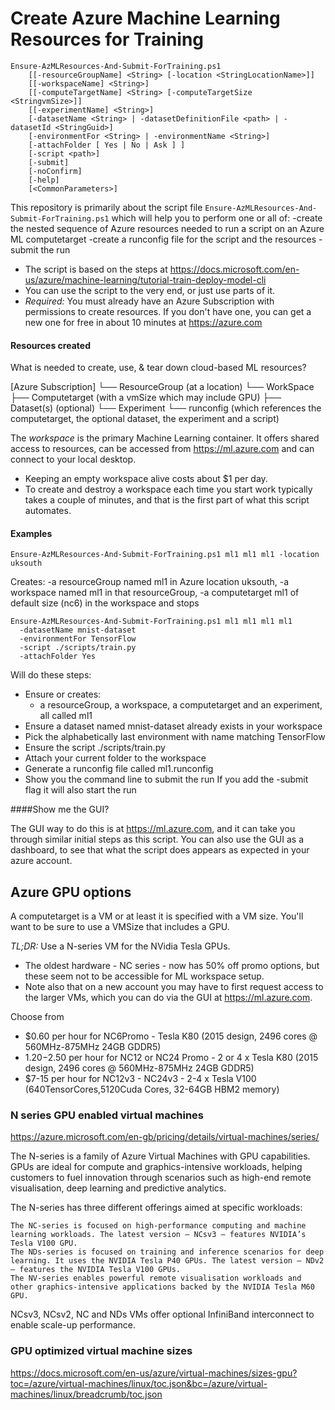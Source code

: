 # Create Azure Machine Learning Resources for Training

```
Ensure-AzMLResources-And-Submit-ForTraining.ps1 
    [[-resourceGroupName] <String> [-location <StringLocationName>]] 
    [[-workspaceName] <String>] 
    [[-computeTargetName] <String> [-computeTargetSize <StringvmSize>]] 
    [[-experimentName] <String>] 
    [-datasetName <String> | -datasetDefinitionFile <path> | -datasetId <StringGuid>]
    [-environmentFor <String> | -environmentName <String>] 
    [-attachFolder [ Yes | No | Ask ] ] 
    [-script <path>] 
    [-submit] 
    [-noConfirm]   
    [-help] 
    [<CommonParameters>]
```

This repository is primarily about the script file `Ensure-AzMLResources-And-Submit-ForTraining.ps1`  which will help you to perform one or all of:
  -create the nested sequence of Azure resources needed to run a script on an Azure ML computetarget 
  -create a runconfig file for the script and the resources
  -submit the run

- The script is based on the steps at https://docs.microsoft.com/en-us/azure/machine-learning/tutorial-train-deploy-model-cli
- You can use the script to the very end, or just use parts of it.
- *Required:* You must already have an Azure Subscription with permissions to create 
resources. If you don't have one, you can get a new one for free in about 
10 minutes at https://azure.com

#### Resources created

What is needed to create, use, & tear down cloud-based ML resources?

[Azure Subscription]
  └── ResourceGroup (at a location)
      └── WorkSpace
          ├── Computetarget (with a vmSize which may include GPU)
          ├── Dataset(s) (optional)
          └── Experiment
              └── runconfig 
                  (which references the computetarget, the optional dataset, 
                   the experiment and a script)

The *workspace* is the primary Machine Learning container. It offers shared 
access to resources, can be accessed from https://ml.azure.com and can 
connect to your local desktop.
- Keeping an empty workspace alive costs about $1 per day.
- To create and destroy a workspace each time you start work typically 
  takes a couple of minutes, and that is the first part of what this 
  script automates.

#### Examples

```
Ensure-AzMLResources-And-Submit-ForTraining.ps1 ml1 ml1 ml1 -location uksouth
```
Creates:
  -a resourceGroup named ml1 in Azure location uksouth,
  -a workspace named ml1 in that resourceGroup,
  -a computetarget ml1 of default size (nc6) in the workspace
and stops
  
```
Ensure-AzMLResources-And-Submit-ForTraining.ps1 ml1 ml1 ml1 ml1
  -datasetName mnist-dataset 
  -environmentFor TensorFlow 
  -script ./scripts/train.py
  -attachFolder Yes
```
Will do these steps:
 - Ensure or creates:
     - a resourceGroup, a workspace, a computetarget and an experiment, all called ml1
 - Ensure a dataset named mnist-dataset already exists in your workspace
 - Pick the alphabetically last environment with name matching TensorFlow
 - Ensure the script ./scripts/train.py
 - Attach your current folder to the workspace
 - Generate a runconfig file called ml1.runconfig
 - Show you the command line to submit the run
If you add the -submit flag it will also start the run

####Show me the GUI?

The GUI way to do this is at https://ml.azure.com, and it can take you through
similar initial steps as this script. 
You can also use the GUI as a dashboard, to see that what the script does
appears as expected in your azure account.

## Azure GPU options

A computetarget is a VM or at least it is specified with a VM size. You'll want to be sure to use a VMSize that includes a GPU.

*TL;DR:* Use a N-series VM for the NVidia Tesla GPUs. 
- The oldest hardware - NC series - now has 50% off promo options, but these seem not to be accessible for ML workspace setup. 
- Note also that on a new account you may have to first request access to the larger VMs, which you can do via the GUI at https://ml.azure.com.

Choose from 
- $0.60 per hour for NC6Promo - Tesla K80 (2015 design, 2496 cores @ 560MHz-875MHz 24GB GDDR5)
- $1.20-$2.50 per hour for NC12 or NC24 Promo - 2 or 4 x Tesla K80
  (2015 design, 2496 cores @ 560MHz-875MHz 24GB GDDR5)
- $7-15 per hour for NC12v3 - NC24v3 - 2-4 x Tesla V100 
  (640TensorCores,5120Cuda Cores, 32-64GB HBM2 memory)

### N series GPU enabled virtual machines

https://azure.microsoft.com/en-gb/pricing/details/virtual-machines/series/

The N-series is a family of Azure Virtual Machines with GPU capabilities. GPUs are ideal for compute and graphics-intensive workloads, helping customers to fuel innovation through scenarios such as high-end remote visualisation, deep learning and predictive analytics.

The N-series has three different offerings aimed at specific workloads:

    The NC-series is focused on high-performance computing and machine learning workloads. The latest version – NCsv3 – features NVIDIA’s Tesla V100 GPU.
    The NDs-series is focused on training and inference scenarios for deep learning. It uses the NVIDIA Tesla P40 GPUs. The latest version – NDv2 – features the NVIDIA Tesla V100 GPUs.
    The NV-series enables powerful remote visualisation workloads and other graphics-intensive applications backed by the NVIDIA Tesla M60 GPU.

NCsv3, NCsv2, NC and NDs VMs offer optional InfiniBand interconnect to enable scale-up performance.

### GPU optimized virtual machine sizes

https://docs.microsoft.com/en-us/azure/virtual-machines/sizes-gpu?toc=/azure/virtual-machines/linux/toc.json&bc=/azure/virtual-machines/linux/breadcrumb/toc.json
